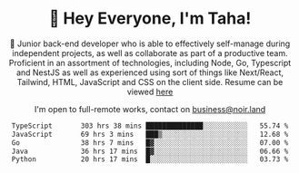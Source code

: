 <div align="center">

<h1 align="center">👋 Hey Everyone, I'm Taha! </h1>
  
<p>
  
 🎉 Junior back-end developer who is able to effectively self-manage during independent projects, as well as collaborate as part of a productive team. Proficient in an assortment of technologies, including Node, Go, Typescript and NestJS as well as experienced using sort of things like Next/React, Tailwind, HTML, JavaScript and CSS on the client side. Resume can be viewed [here](https://cdn.noir.land/resume)

</p>
   
<p align="center">

  I'm open to full-remote works, contact on [business@noir.land](mailto:business@noir.land) 
 
 </p>
   

  
<!--START_SECTION:waka-->

```txt
TypeScript       303 hrs 38 mins ██████████████░░░░░░░░░░░   55.74 %
JavaScript       69 hrs 3 mins   ███▒░░░░░░░░░░░░░░░░░░░░░   12.68 %
Go               38 hrs 7 mins   █▓░░░░░░░░░░░░░░░░░░░░░░░   07.00 %
Java             36 hrs 17 mins  █▓░░░░░░░░░░░░░░░░░░░░░░░   06.66 %
Python           20 hrs 17 mins  █░░░░░░░░░░░░░░░░░░░░░░░░   03.73 %
```

<!--END_SECTION:waka-->
